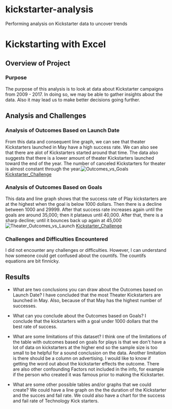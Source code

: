 # kickstarter-analysis
Performing analysis on Kickstarter data to uncover trends
# Kickstarting with Excel

## Overview of Project  

### Purpose

The purpose of this analysis is to look at data about Kickstarter campaigns from 2009 - 2017. In doing so, we may be able to gather insights about the data. Also it may lead us to make better decisions going further.

## Analysis and Challenges

### Analysis of Outcomes Based on Launch Date
 
From this data and consequent line graph, we can see that theater Kickstarters launched in May have a high success rate. We can also see that there are alot of Kickstarters started around that time.  The data also suggests that there is a lower amount of theater Kickstarters launched toward the end of the year.  The number of canceled Kickstarters for theater is almost constant through the year.![Outcomes_vs_Goals](path/to/Outcomes_vs_Goals.png) [Kickstarter_Challenge](path/to/Kickstarter_Challenge.xlxs)

### Analysis of Outcomes Based on Goals

This data and line graph shows that the success rate of Play kickstarters are at the highest when the goal is below 1000 dollars.  Then there is a decline between 1000 and 29999. After that success rate increases again until the goals are around 35,000; then it plataeus until 40,000.  After that, there is a sharp decline; until it bounces back up again at 45,000 ![Theater_Outcomes_vs_Launch](path/to/Theater_Outcomes_vs_Launch.png) [Kickstarter_Challenge](path/to/Kickstarter_Challenge.xlxs)

### Challenges and Difficulties Encountered

I did not encounter any challenges or difficulties. However, I can understand how someone could get confused about the countifs.  The countifs equations are bit finnicky.

## Results

- What are two conclusions you can draw about the Outcomes based on Launch Date?
I have concluded that the most Theater Kickstarters are launched in May. Also, because of that May has the highest number of successes. 

- What can you conclude about the Outcomes based on Goals?
I conclude that the kickstarters with a goal under 1000 dollars that the best rate of success.

- What are some limitations of this dataset?
I think one of the limitations of the table with outcomes based on goals for plays is that we don't have a lot of data on kickstarters at the higher end so the sample size is too small to be helpful for a sound conclusion on the data. Another limitation is there should be a column on advertising.  I would like to know if getting the word out about the kickstarter effects the outcome. There are also other confounding Factors not included in the info, for example if the person who created it was famous prior to making the Kickstarter.

- What are some other possible tables and/or graphs that we could create?
We could have a line graph on the the duration of the Kickstarter and the succes and fail rate.  We could also have a chart for the success and fail rate of Technology Kick starters.
